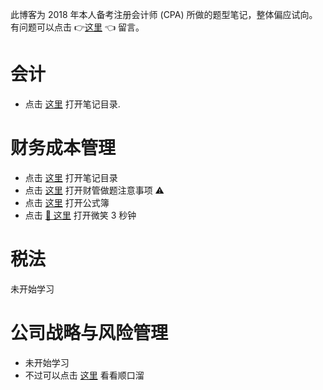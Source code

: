 此博客为 2018 年本人备考注册会计师 (CPA) 所做的题型笔记，整体偏应试向。有问题可以点击 👉[这里](https://github.com/iamWangJunjie/CPA-Learning/issues/new) 👈 留言。

# 会计
- 点击 [这里](https://github.com/iamWangJunjie/CPA-Learning/tree/master/Accounting) 打开笔记目录.

# 财务成本管理
- 点击 [这里](https://github.com/iamWangJunjie/CPA-Learning/blob/master/%E8%B4%A2%E5%8A%A1%E6%88%90%E6%9C%AC%E7%AE%A1%E7%90%86.md#%E7%AC%AC%E4%BA%94%E7%AF%87-%E6%88%90%E6%9C%AC%E8%AE%A1%E7%AE%97) 打开笔记目录
- 点击 [这里](https://github.com/iamWangJunjie/CPA-Learning/blob/master/Financial%20Cost%20Management/%E2%9A%A0%EF%B8%8F%20%E8%B4%A2%E7%AE%A1%E5%81%9A%E9%A2%98%E6%B3%A8%E6%84%8F%E4%BA%8B%E9%A1%B9.md) 打开财管做题注意事项 ⚠️
- 点击 [这里](https://github.com/iamWangJunjie/CPA-Learning/blob/master/Financial%20Cost%20Management/%E8%B4%A2%E7%AE%A1%E5%85%AC%E5%BC%8F%E7%B0%BF.md) 打开公式簿
- 点击 [🙂 这里](https://github.com/iamWangJunjie/CPA-Learning/blob/master/Financial%20Cost%20Management/%E5%BE%AE%E7%AC%91%203%20%E7%A7%92%E9%92%9F.md) 打开微笑 3 秒钟

# 税法
未开始学习

# 公司战略与风险管理
- 未开始学习
- 不过可以点击 [这里](https://github.com/iamWangJunjie/CPA-Learning/blob/master/%E6%88%98%E7%95%A5%E9%A1%BA%E5%8F%A3%E6%BA%9C.md) 看看顺口溜
